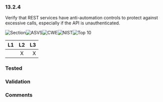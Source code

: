 ### 13.2.4 
Verify that REST services have anti-automation controls to protect against excessive calls, especially if the API is unauthenticated.

![Section](https://img.shields.io/badge/V13-green.svg)![ASVS](https://img.shields.io/badge/ASVS-13.2.4-blue.svg)![CWE](https://img.shields.io/badge/CWE--red.svg)![NIST](https://img.shields.io/badge/NIST--important.svg)![Top 10](https://img.shields.io/badge/--lightgray.svg)

| L1| L2| L3|
| --|:--:|-:|
|  | X | X |

### Tested

### Validation

### Comments

        